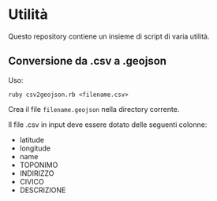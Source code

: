 # Utilità

Questo repository contiene un insieme di script di varia utilità.

## Conversione da .csv a .geojson

Uso:

```
ruby csv2geojson.rb <filename.csv>
```

Crea il file `filename.geojson` nella directory corrente.

Il file .csv in input deve essere dotato delle seguenti colonne:

- latitude
- longitude
- name
- TOPONIMO
- INDIRIZZO
- CIVICO
- DESCRIZIONE
